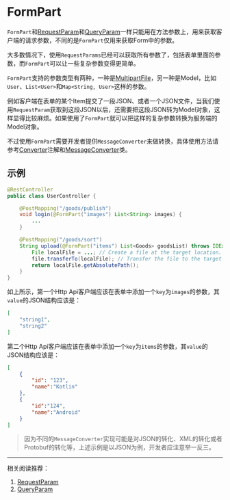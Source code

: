 # FormPart

`FormPart`和[RequestParam](requestParam.md)和[QueryParam](queryParam.md)一样只能用在方法参数上，用来获取客户端的请求参数，不同的是`FormPart`仅用来获取Form中的参数。

大多数情况下，使用`RequestParams`已经可以获取所有参数了，包括表单里面的参数，而`FormPart`可以让一些复杂参数变得更简单。

`FormPart`支持的参数类型有两种，一种是[MultipartFile](../class/multipartFile.md)，另一种是Model，比如`User`、`List<User>`和`Map<String, User>`这样的参数。

例如客户端在表单的某个Item提交了一段JSON、或者一个JSON文件，当我们使用`RequestParam`获取到这段JSON以后，还需要把这段JSON转为Model对象，这样显得比较麻烦。如果使用了`FormPart`就可以把这样的复杂参数转换为服务端的Model对象。

不过使用`FormPart`需要开发者提供`MessageConverter`来做转换，具体使用方法请参考[Converter](converter.md)注解和[MessageConverter](../class/converter.md)类。

## 示例
```java
@RestController
public class UserController {

    @PostMapping("/goods/publish")
    void login(@FormPart("images") List<String> images) {
        ...
    }

    @PostMapping("/goods/sort")
    String upload(@FormPart("items") List<Goods> goodsList) throws IOException {
        File localFile = ...; // Create a file at the target location.
        file.transferTo(localFile); // Transfer the file to the target location.
        return localFile.getAbsolutePath();
    }
}
```

如上所示，第一个Http Api客户端应该在表单中添加一个`key`为`images`的参数，其`value`的JSON结构应该是：
```json
[
    "string1",
    "string2"
]
```

第二个Http Api客户端应该在表单中添加一个`key`为`items`的参数，其`value`的JSON结构应该是：
```json
[
    {
        "id": "123",
        "name":"Kotlin"
    },
    {
        "id":"124",
        "name":"Android"
    }
]
```

> 因为不同的`MessageConverter`实现可能是对JSON的转化、XML的转化或者Protobuf的转化等，上述示例是以JSON为例，开发者应注意举一反三。

----

相关阅读推荐：  
1. [RequestParam](requestParam.md)  
2. [QueryParam](queryParam.md)